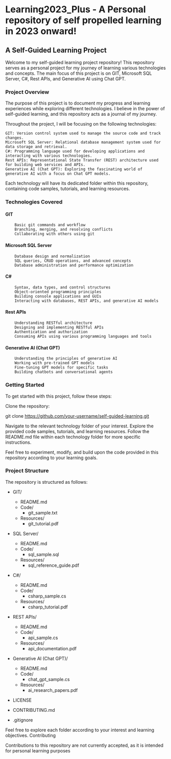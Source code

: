 # Learning2023_Plus - A Personal repository of self propelled learning in 2023 onward!

## A Self-Guided Learning Project

Welcome to my self-guided learning project repository! This repository serves as a personal project for my journey of learning various technologies and concepts. The main focus of this project is on GIT, Microsoft SQL Server, C#, Rest APIs, and Generative AI using Chat GPT.

### Project Overview

The purpose of this project is to document my progress and learning experiences while exploring different technologies. I believe in the power of self-guided learning, and this repository acts as a journal of my journey.

Throughout the project, I will be focusing on the following technologies:

    GIT: Version control system used to manage the source code and track changes.
    Microsoft SQL Server: Relational database management system used for data storage and retrieval.
    C#: Programming language used for developing applications and interacting with various technologies.
    Rest APIs: Representational State Transfer (REST) architecture used for building web services and APIs.
    Generative AI (Chat GPT): Exploring the fascinating world of generative AI with a focus on Chat GPT models.

Each technology will have its dedicated folder within this repository, containing code samples, tutorials, and learning resources.

### Technologies Covered

#### GIT
        Basic git commands and workflow
        Branching, merging, and resolving conflicts
        Collaborating with others using git

#### Microsoft SQL Server
        Database design and normalization
        SQL queries, CRUD operations, and advanced concepts
        Database administration and performance optimization

#### C#
        Syntax, data types, and control structures
        Object-oriented programming principles
        Building console applications and GUIs
        Interacting with databases, REST APIs, and generative AI models

#### Rest APIs
        Understanding RESTful architecture
        Designing and implementing RESTful APIs
        Authentication and authorization
        Consuming APIs using various programming languages and tools

#### Generative AI (Chat GPT)
        Understanding the principles of generative AI
        Working with pre-trained GPT models
        Fine-tuning GPT models for specific tasks
        Building chatbots and conversational agents

### Getting Started

To get started with this project, follow these steps:

Clone the repository:

git clone https://github.com/your-username/self-guided-learning.git

Navigate to the relevant technology folder of your interest. Explore the provided code samples, tutorials, and learning resources. Follow the README.md file within each technology folder for more specific instructions.

Feel free to experiment, modify, and build upon the code provided in this repository according to your learning goals.

### Project Structure

The repository is structured as follows:

- GIT/
  - README.md
  - Code/
    - git_sample.txt
  - Resources/
    - git_tutorial.pdf

- SQL Server/
  - README.md
  - Code/
    - sql_sample.sql
  - Resources/
    - sql_reference_guide.pdf

- C#/
  - README.md
  - Code/
    - csharp_sample.cs
  - Resources/
    - csharp_tutorial.pdf

- REST APIs/
  - README.md
  - Code/
    - api_sample.cs
  - Resources/
    - api_documentation.pdf

- Generative AI (Chat GPT)/
  - README.md
  - Code/
    - chat_gpt_sample.cs
  - Resources/
    - ai_research_papers.pdf

- LICENSE
- CONTRIBUTING.md
- .gitignore


Feel free to explore each folder according to your interest and learning objectives.
Contributing

Contributions to this repository are not currently accepted, as it is intended for personal learning purposes
